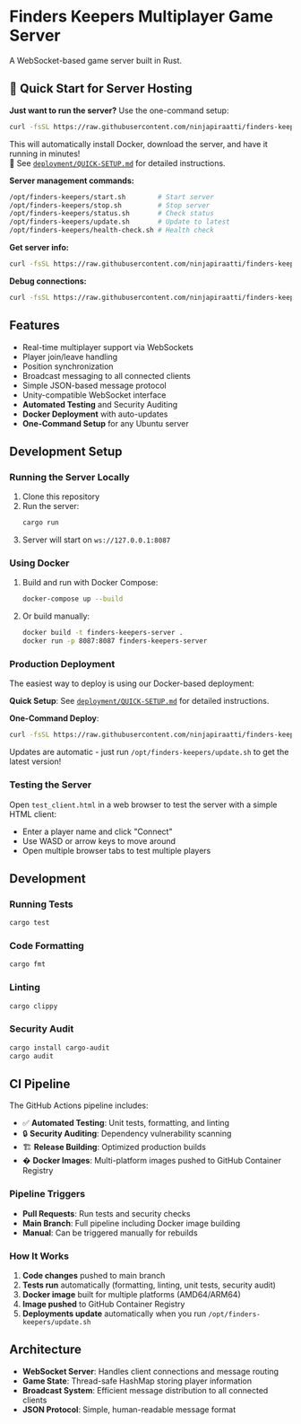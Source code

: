 # Finders Keepers Multiplayer Game Server

A WebSocket-based game server built in Rust.

## 🚀 Quick Start for Server Hosting

**Just want to run the server?** Use the one-command setup:

```bash
curl -fsSL https://raw.githubusercontent.com/ninjapiraatti/finders-keepers-server/main/deployment/deploy-docker.sh | bash
```

This will automatically install Docker, download the server, and have it running in minutes!  
📖 See [`deployment/QUICK-SETUP.md`](deployment/QUICK-SETUP.md) for detailed instructions.

**Server management commands:**
```bash
/opt/finders-keepers/start.sh        # Start server
/opt/finders-keepers/stop.sh         # Stop server  
/opt/finders-keepers/status.sh       # Check status
/opt/finders-keepers/update.sh       # Update to latest
/opt/finders-keepers/health-check.sh # Health check
```

**Get server info:**
```bash
curl -fsSL https://raw.githubusercontent.com/ninjapiraatti/finders-keepers-server/main/deployment/server-info.sh | bash
```

**Debug connections:**
```bash
curl -fsSL https://raw.githubusercontent.com/ninjapiraatti/finders-keepers-server/main/deployment/debug-connection.sh | bash
```

## Features

- Real-time multiplayer support via WebSockets
- Player join/leave handling
- Position synchronization
- Broadcast messaging to all connected clients
- Simple JSON-based message protocol
- Unity-compatible WebSocket interface
- **Automated Testing** and Security Auditing
- **Docker Deployment** with auto-updates
- **One-Command Setup** for any Ubuntu server

## Development Setup

### Running the Server Locally

1. Clone this repository
2. Run the server:
   ```bash
   cargo run
   ```
3. Server will start on `ws://127.0.0.1:8087`

### Using Docker

1. Build and run with Docker Compose:
   ```bash
   docker-compose up --build
   ```
2. Or build manually:
   ```bash
   docker build -t finders-keepers-server .
   docker run -p 8087:8087 finders-keepers-server
   ```

### Production Deployment

The easiest way to deploy is using our Docker-based deployment:

**Quick Setup**: See [`deployment/QUICK-SETUP.md`](deployment/QUICK-SETUP.md) for detailed instructions.

**One-Command Deploy**:
```bash
curl -fsSL https://raw.githubusercontent.com/ninjapiraatti/finders-keepers-server/main/deployment/deploy-docker.sh | bash
```

Updates are automatic - just run `/opt/finders-keepers/update.sh` to get the latest version!

### Testing the Server

Open `test_client.html` in a web browser to test the server with a simple HTML client:
- Enter a player name and click "Connect"
- Use WASD or arrow keys to move around
- Open multiple browser tabs to test multiple players

## Development

### Running Tests
```bash
cargo test
```

### Code Formatting
```bash
cargo fmt
```

### Linting
```bash
cargo clippy
```

### Security Audit
```bash
cargo install cargo-audit
cargo audit
```

## CI Pipeline

The GitHub Actions pipeline includes:

- ✅ **Automated Testing**: Unit tests, formatting, and linting
- 🔒 **Security Auditing**: Dependency vulnerability scanning
- 🏗️ **Release Building**: Optimized production builds
- � **Docker Images**: Multi-platform images pushed to GitHub Container Registry

### Pipeline Triggers
- **Pull Requests**: Run tests and security checks
- **Main Branch**: Full pipeline including Docker image building
- **Manual**: Can be triggered manually for rebuilds

### How It Works
1. **Code changes** pushed to main branch
2. **Tests run** automatically (formatting, linting, unit tests, security audit)
3. **Docker image** built for multiple platforms (AMD64/ARM64)
4. **Image pushed** to GitHub Container Registry
5. **Deployments update** automatically when you run `/opt/finders-keepers/update.sh`

## Architecture

- **WebSocket Server**: Handles client connections and message routing
- **Game State**: Thread-safe HashMap storing player information
- **Broadcast System**: Efficient message distribution to all connected clients
- **JSON Protocol**: Simple, human-readable message format
